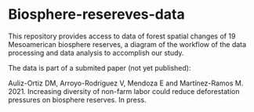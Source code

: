 # Biosphere-resereves-data
This repository provides access to data of forest spatial changes of 19 Mesoamerican biosphere reserves, a diagram of the workflow of the data processing and data analysis to accomplish our study.

The data is part of a submited paper (not yet published):

Auliz-Ortiz DM, Arroyo-Rodríguez V, Mendoza E and Martínez-Ramos M. 2021. Increasing diversity of non-farm labor could reduce deforestation pressures on biosphere reserves. In press. 
